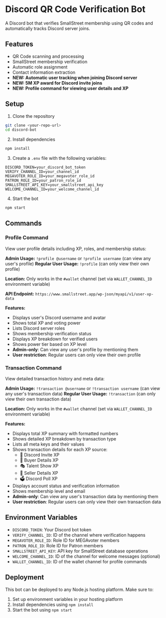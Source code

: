 # Discord QR Code Verification Bot

A Discord bot that verifies SmallStreet membership using QR codes and automatically tracks Discord server joins.

## Features
- QR Code scanning and processing
- SmallStreet membership verification
- Automatic role assignment
- Contact information extraction
- **NEW: Automatic user tracking when joining Discord server**
- **NEW: 5M XP award for Discord invite joins**
- **NEW: Profile command for viewing user details and XP**

## Setup

1. Clone the repository
```bash
git clone <your-repo-url>
cd discord-bot
```

2. Install dependencies
```bash
npm install
```

3. Create a `.env` file with the following variables:
```
DISCORD_TOKEN=your_discord_bot_token
VERIFY_CHANNEL_ID=your_channel_id
MEGAVOTER_ROLE_ID=your_megavoter_role_id
PATRON_ROLE_ID=your_patron_role_id
SMALLSTREET_API_KEY=your_smallstreet_api_key
WELCOME_CHANNEL_ID=your_welcome_channel_id
```

4. Start the bot
```bash
npm start
```

## Commands

### Profile Command
View user profile details including XP, roles, and membership status:

**Admin Usage:** `!profile @username` or `!profile username` (can view any user's profile)
**Regular User Usage:** `!profile` (can only view their own profile)

**Location:** Only works in the `#wallet` channel (set via `WALLET_CHANNEL_ID` environment variable)

**API Endpoint:** `https://www.smallstreet.app/wp-json/myapi/v1/user-xp-data`

**Features:**
- Displays user's Discord username and avatar
- Shows total XP and voting power
- Lists Discord server roles
- Shows membership verification status
- Displays XP breakdown for verified users
- Shows power tier based on XP level
- **Admin-only**: Can view any user's profile by mentioning them
- **User restriction**: Regular users can only view their own profile

### Transaction Command
View detailed transaction history and meta data:

**Admin Usage:** `!transaction @username` or `!transaction username` (can view any user's transaction data)
**Regular User Usage:** `!transaction` (can only view their own transaction data)

**Location:** Only works in the `#wallet` channel (set via `WALLET_CHANNEL_ID` environment variable)

**Features:**
- Displays total XP summary with formatted numbers
- Shows detailed XP breakdown by transaction type
- Lists all meta keys and their values
- Shows transaction details for each XP source:
  - 🎉 Discord Invite XP
  - 🛒 Buyer Details XP
  - 🎭 Talent Show XP
  - 💼 Seller Details XP
  - 🗳️ Discord Poll XP
- Displays account status and verification information
- Shows membership level and email
- **Admin-only**: Can view any user's transaction data by mentioning them
- **User restriction**: Regular users can only view their own transaction data

## Environment Variables

- `DISCORD_TOKEN`: Your Discord bot token
- `VERIFY_CHANNEL_ID`: ID of the channel where verification happens
- `MEGAVOTER_ROLE_ID`: Role ID for MEGAvoter members
- `PATRON_ROLE_ID`: Role ID for Patron members
- `SMALLSTREET_API_KEY`: API key for SmallStreet database operations
- `WELCOME_CHANNEL_ID`: ID of the channel for welcome messages (optional)
- `WALLET_CHANNEL_ID`: ID of the wallet channel for profile commands

## Deployment

This bot can be deployed to any Node.js hosting platform. Make sure to:
1. Set up environment variables in your hosting platform
2. Install dependencies using `npm install`
3. Start the bot using `npm start`
